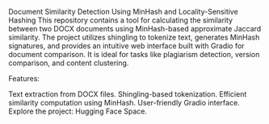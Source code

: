 Document Similarity Detection Using MinHash and Locality-Sensitive Hashing
This repository contains a tool for calculating the similarity between two DOCX documents using MinHash-based approximate Jaccard similarity. The project utilizes shingling to tokenize text, generates MinHash signatures, and provides an intuitive web interface built with Gradio for document comparison. It is ideal for tasks like plagiarism detection, version comparison, and content clustering.

Features:

Text extraction from DOCX files.
Shingling-based tokenization.
Efficient similarity computation using MinHash.
User-friendly Gradio interface.
Explore the project: Hugging Face Space.
